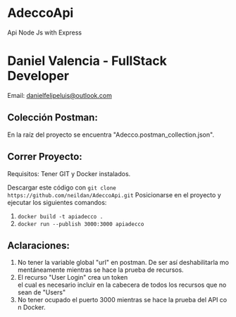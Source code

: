 # AdeccoApi
 Api Node Js with Express
# Daniel Valencia - FullStack Developer
Email: danielfelipeluis@outlook.com
## Colección Postman:
En la raíz del proyecto se encuentra "Adecco.postman_collection.json".

## Correr Proyecto:
Requisitos:
Tener GIT y Docker instalados.

Descargar este código con `git clone https://github.com/neildan/AdeccoApi.git`
Posicionarse en el proyecto y ejecutar los siguientes comandos:
1. `docker build -t apiadecco .`
2. `docker run --publish 3000:3000 apiadecco`

## Aclaraciones:

1. No tener la variable global "url" en postman. De ser así deshabilitarla momentáneamente mientras se hace la prueba de recursos.
2. El recurso "User Login" crea un token el cual es necesario incluir en la cabecera de todos los recursos que no sean de "Users"
3. No tener ocupado el puerto 3000 mientras se hace la prueba del API con Docker.